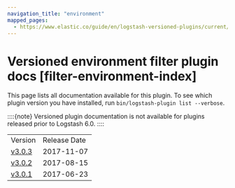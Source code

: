 ```yaml
---
navigation_title: "environment"
mapped_pages:
  - https://www.elastic.co/guide/en/logstash-versioned-plugins/current/filter-environment-index.html
---
```


# Versioned environment filter plugin docs [filter-environment-index]


This page lists all documentation available for this plugin.  To see which plugin version you have installed, run `bin/logstash-plugin list --verbose`.

::::{note}
Versioned plugin documentation is not available for plugins released prior to Logstash 6.0.
::::


|     |     |
| --- | --- |
| Version | Release Date |
| [v3.0.3](v3-0-3-plugins-filters-environment.md) | 2017-11-07 |
| [v3.0.2](v3-0-2-plugins-filters-environment.md) | 2017-08-15 |
| [v3.0.1](v3-0-1-plugins-filters-environment.md) | 2017-06-23 |




